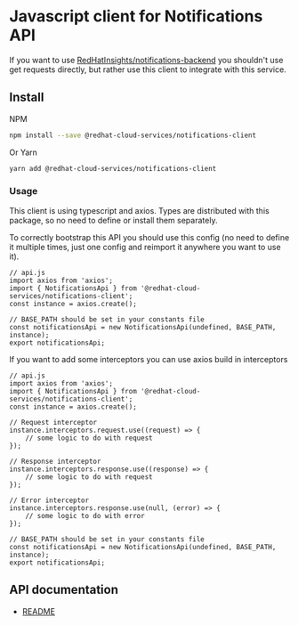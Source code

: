# Javascript client for Notifications API
If you want to use [RedHatInsights/notifications-backend](https://github.com/RedHatInsights/notifications-backend) you shouldn't use get requests directly, but rather use this client to integrate with this service.

## Install
NPM
```bash
npm install --save @redhat-cloud-services/notifications-client
```

Or Yarn
```bash
yarn add @redhat-cloud-services/notifications-client
```

### Usage
This client is using typescript and axios. Types are distributed with this package, so no need to define or install them separately.

To correctly bootstrap this API you should use this config (no need to define it multiple times, just one config and reimport it anywhere you want to use it).
```JS
// api.js
import axios from 'axios';
import { NotificationsApi } from '@redhat-cloud-services/notifications-client';
const instance = axios.create();

// BASE_PATH should be set in your constants file
const notificationsApi = new NotificationsApi(undefined, BASE_PATH, instance);
export notificationsApi;
```

If you want to add some interceptors you can use axios build in interceptors
```JS
// api.js
import axios from 'axios';
import { NotificationsApi } from '@redhat-cloud-services/notifications-client';
const instance = axios.create();

// Request interceptor
instance.interceptors.request.use((request) => {
    // some logic to do with request
});

// Response interceptor
instance.interceptors.response.use((response) => {
    // some logic to do with request
});

// Error interceptor
instance.interceptors.response.use(null, (error) => {
    // some logic to do with error
});

// BASE_PATH should be set in your constants file
const notificationsApi = new NotificationsApi(undefined, BASE_PATH, instance);
export notificationsApi;
```

## API documentation

* [README](doc/README.md)
